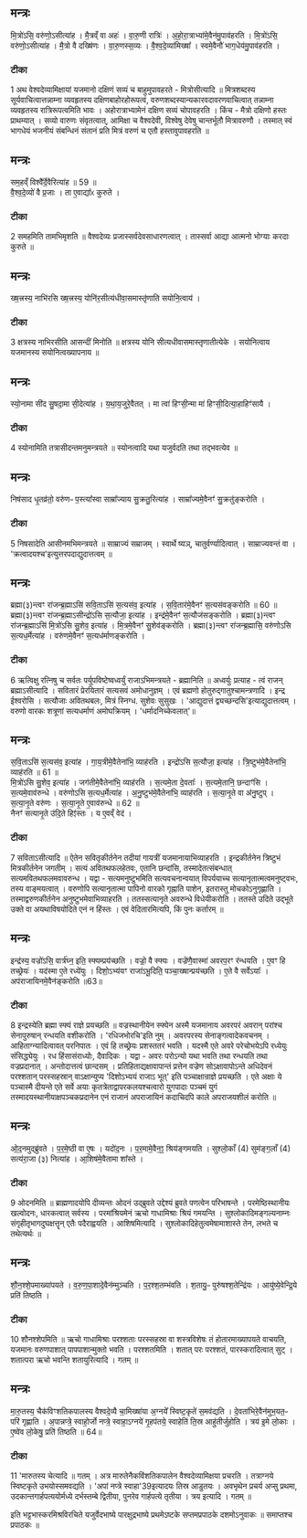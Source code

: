 

## मन्त्रः
मि॒त्रो॑ऽसि॒ वरु॑णो॒ऽसीत्या॑ह ।
 मै॒त्रव्ँ वा अहः॑ ।
 वा॒रु॒णी रात्रिः॑ ।
 अ॒हो॒रा॒त्राभ्या॑मे॒वैन॑मु॒पाव॑हरति ।
 मि॒त्रो॑ऽसि॒ वरु॑णो॒ऽसीत्या॑ह ।
 मै॒त्रो वै दख्षि॑णः ।
 वा॒रु॒णस्स॒व्यः ।
 वै॒श्व॒दे॒व्या॑मिख्षा᳚ ।
 स्वमे॒वैनौ॑ भाग॒धेय॑मु॒पाव॑हरति ।
###  टीका
1 अथ वेश्वदेव्यामिक्षायां यजमानो दक्षिणं सव्यं च बाहुमुपावहरते - मित्रोसीत्यादि ॥ मित्रशब्दस्य सूर्यवाचित्वात्तन्नाम्ना व्यवहृतस्य दक्षिणबाहोरहोरूपत्वं, वरुणशब्दस्यान्यकारवदावरणवाचित्वात् तन्नाम्ना व्यवहृतस्य रात्रिरूपत्वमिति भावः । अहोरात्राभ्यामेनं दक्षिण सव्यं चोपावहरति । किंच - मैत्रो दक्षिणो हस्तः प्राथम्यात् । सव्यो वारुणः संवृतत्वात्, आमिक्षा च वैश्वदेवी, विश्वेषु देवेषु चान्तर्भूतौ मित्रावरुणौ । तस्मात् स्वं भागधेयं भजनीयं संबन्धिनं संतानं प्रति मित्रं वरुणं च एतौ हस्तावुपावहरति ॥
## मन्त्रः
सम॒हव्ँ विश्वै᳚र्दे॒वैरित्या॑ह ॥ 59 ॥  
वै॒श्व॒दे॒व्यो॑ वै प्र॒जाः ।
ता ए॒वाद्या᳚ᳵ कुरुते ।
###  टीका
2 समहमिति तामभिमृशति ॥ वैश्वदेव्यः प्रजास्सर्वदेवसाधारणत्वात् । तास्सर्वा आद्या आत्मनो भोग्याः करदाः कुरुते ॥
## मन्त्रः
ख्ष॒त्त्रस्य॒ नाभि॑रसि ख्ष॒त्त्रस्य॒ योनि॑र॒सीत्य॑धीवा॒समास्तृ॑णाति सयोनि॒त्वाय॑ ।
###  टीका
3 क्षत्रस्य नाभिरसीति आसन्दीं मिनोति ॥ क्षत्रस्य योनि सीत्यधीवासमास्तृणातीत्येके । सयोनित्वाय यजमानस्य सयोनित्वख्यापनाय ॥
## मन्त्रः
स्यो॒नामा सी॑द सु॒षदा॒मा सी॒देत्या॑ह ।
य॒था॒य॒जुरे॒वैतत् ।
मा त्वा॑ हिꣳसी॒न्मा मा॑ हिꣳसी॒दित्या॒हाहिꣳ॑सायै ।
###  टीका
4 स्योनामिति तत्रासीदन्तमनुमन्त्रयते ॥ स्योनत्वादि यथा यजुर्वदति तथा तद्भवत्येव ॥
## मन्त्रः
निष॑साद धृ॒तव्र॑तो॒ वरु॑णᳶ प॒स्त्या᳚स्वा साम्रा᳚ज्याय सु॒क्रतु॒रित्या॑ह ।
साम्रा᳚ज्यमे॒वैनꣳ॑ सु॒क्रतु॑ङ्करोति ।
###  टीका
5 निषसादेति आसीनमभिमन्त्रयते ॥ साम्राज्यं सम्राजम् । स्वार्थे ष्यञ्, चातुर्वर्ण्यादित्वात् । साम्राज्यवन्तं वा । 'क्रत्वादयश्च'इत्युत्तरपदाद्युदात्तत्वम् ॥
## मन्त्रः
 ब्रह्मा(३)न्त्वꣳ रा॑जन्ब्र॒ह्माऽसि॑ सवि॒ताऽसि॑ स॒त्यस॑व॒ इत्या॑ह ।
 स॒वि॒तार॑मे॒वैनꣳ॑ स॒त्यस॑वङ्करोति ॥ 60 ॥  
ब्रह्मा(३)न्त्वꣳ रा॑जन्ब्र॒ह्माऽसीन्द्रो॑ऽसि स॒त्यौजा॒ इत्या॑ह ।
 इन्द्र॑मे॒वैनꣳ॑ स॒त्यौज॑सङ्करोति ।
 ब्रह्मा(३)न्त्वꣳ रा॑जन्ब्र॒ह्माऽसि॑ मि॒त्रो॑ऽसि सु॒शेव॒ इत्या॑ह ।
 मि॒त्रमे॒वैनꣳ॑ सु॒शेव॑ङ्करोति ।
 ब्रह्मा(३)न्त्वꣳ रा॑जन्ब्र॒ह्मासि॒ वरु॑णोऽसि स॒त्यध॒र्मेत्या॑ह ।
 वरु॑णमे॒वैनꣳ॑ स॒त्यध॑र्माणङ्करोति ।
###  टीका
6 ऋत्विक्षु रत्निषु च सर्वतः पर्युपविष्टेष्वध्वर्युं राजाऽभिमन्त्रयते - ब्रह्मानिति ॥ अध्वर्युः प्रत्याह - त्वं राजन् ब्रह्माऽसीत्यादि । सवितारं प्रेरयितारं सत्यसवं अमोधानुज्ञम् । एवं ब्रह्मणो होतुरुद्गातुश्चामन्त्रणादि । इन्द्र ईश्वरोसि । सत्यौजाः अवितथबलः, मित्रं स्निग्ध. सुशेवः सुसुखः । 'आद्युदात्तं द्व्यच्छन्दसि'इत्याद्युदात्तत्वम् । वरुणो वारकः शत्रूणां सत्यधर्माणं अमोघक्रियम् । 'धर्मादनिच्केवलात्'॥
## मन्त्रः
स॒वि॒ताऽसि॑ स॒त्यस॑व॒ इत्या॑ह ।
गा॒य॒त्रीमे॒वैतेना॑भि॒ व्याह॑रति ।
इन्द्रो॑ऽसि स॒त्यौजा॒ इत्या॑ह ।
त्रि॒ष्टुभ॑मे॒वैतेना॑भि॒ व्याह॑रति ॥ 61 ॥  
मि॒त्रो॑ऽसि सु॒शेव॒ इत्या॑ह ।
जग॑तीमे॒वैतेना॑भि॒ व्याह॑रति ।
स॒त्यमे॒ता दे॒वताः᳚ ।
स॒त्यमे॒तानि॒ छन्दाꣳ॑सि ।
स॒त्यमे॒वाव॑रुन्धे ।
वरु॑णोऽसि स॒त्यध॒र्मेत्या॑ह ।
अ॒नु॒ष्टुभ॑मे॒वैतेना॑भि॒ व्याह॑रति ।
स॒त्या॒नृ॒ते वा अ॑नु॒ष्टुप् ।
स॒त्या॒नृ॒ते वरु॑णः ।
स॒त्या॒नृ॒ते ए॒वाव॑रुन्धे ॥ 62 ॥  
नैनꣳ॑ सत्यानृ॒ते उ॑दि॒ते हिꣵ॑स्तः ।
य ए॒वव्ँ वेद॑ ।
###  टीका
7 सविताऽसीत्यादि ॥ ऐतेन सवितृकीर्तनेन तदीयां गायत्रीं यजमानायाभिव्याहरति । इन्द्रकीर्तनेन त्रिष्टुभं मित्रकीर्तनेन जगतीम् । सत्यं अवितथफलहेतवः, एतानि छन्दांसि, तस्मादेतत्संबन्धात् सत्यमवितथफलमवावरुन्ध । यद्वा - सत्यमनुष्टुभमिति सत्यवचनान्वयात् विपर्ययाच्च सत्यानृतात्मत्वमनुष्ट्वभः, तस्य वाङ्मयत्वात् । वरुणोपि सत्यानृतात्मा पापिनो वारको गृह्नाति पाशेन, इतरास्तु मोचकोऽनुगृह्णाति । तस्माद्वरुणकीर्तनेन अनुष्टुभमेवाभिव्याहरति । ततस्सत्यानृते अवरुन्धे विधेयीकरोति । ततस्ते उदिते उद्भूते उक्ते वा अयथाविषयोदिते एनं न हिंस्तः । एवं वेदितारमित्यपि, किं पुनः कर्तारम् ॥
## मन्त्रः
इन्द्र॑स्य॒ वज्रो॑ऽसि॒ वार्त्र॑घ्न॒ इति॒ स्फ्यम्प्रय॑च्छति ।
वज्रो॒ वै स्फ्यः ।
वज्रे॑णै॒वास्मा॑ अवरप॒रꣳ र॑न्धयति ।
ए॒वꣳ हि तच्छ्रेयः॑ ।
यद॑स्मा ए॒ते रध्ये॑युः ।
दिशो॒ऽभ्य॑यꣳ राजा॑ऽभू॒दिति॒ पञ्चा॒ख्षान्प्रय॑च्छति ।
ए॒ते वै सर्वेऽयाः᳚ ।
अप॑राजायिनमे॒वैन॑ङ्करोति ॥63॥  
###  टीका
8 इन्द्रस्येति ब्रह्मा स्फ्यं राज्ञे प्रयच्छति ॥ वज्रस्थानीयेन स्फ्येन अस्मै यजमानाय अवरपरं अवरान् परांश्च सेनापुरुषान् रन्धयति वशीकरोति । 'रधिजभोरचि'इति नुम् । अवरपरस्य सेनाङ्गत्वादेकवचनम् । आहिताग्न्यादित्वावत् परनिपातः । एवं हि तच्छ्रेयः प्रशस्ततरं भवति । यदस्मै एते अवरे परेचोभयेऽपि रध्येयुः संसिद्ध्येयुः । रध हिंसासंराध्योः, दैवादिकः । यद्वा - अवरः परोऽन्यो यथा भवति तथा रन्धयति तथा वज्रप्रदानात् । अन्तोदात्तत्वं छान्दसम् । प्रतिहिताद्यक्षावापान्तं प्रत्तेन वज्रेण सोऽक्षावापोऽन्ते अधिदेवनं परश्शतान् परस्सहस्रान् वाऽक्षान्युप्य 'दिशोऽभ्ययं राजाऽ भूत्' इति पञ्चाक्षान्राज्ञे प्रयच्छति । एते अक्षाः ये पञ्चास्मै दीयन्ते एते सर्वे अयाः कृतत्रेताद्वापरकलयश्चत्वारो युगपादाः पञ्चमं युगं तस्मादयस्थानीयाक्षपञ्चकप्रदानेन एनं राजानं अपराजायिनं कदाचिदपि काले अपराजयशीलं करोति ॥
## मन्त्रः
ओ॒द॒नमुद्ब्रु॑वते ।
प॒र॒मे॒ष्ठी वा ए॒षः ।
यदो॑द॒नः ।
प॒र॒मामे॒वैन॒ꣵ॒ श्रिय॑ङ्गमयति ।
सुश्लो॒काँ (4) सुम॑ङ्ग॒लाँ (4) सत्य॑रा॒जा (३) नित्या॑ह ।
आ॒शिष॑मे॒वैतामा शा᳚स्ते ।

###  टीका
9 ओदनमिति ॥ ब्राह्मणादयोपि दीव्यन्तः ओदनं उद्ब्रुवते उद्देश्यं ब्रुवते पणत्वेन परिभाषन्ते । परमेष्ठिस्थानीयः खल्वोदनः, धारकत्वात् सर्वस्य । परमांश्रियमेनं ऋचो गाधामिश्राः श्रियं गमयन्ति । सुश्लोकादिमङ्गल्यनाम्नः संगृहीतृभागदुघक्षत्तॄन् एतैः पदैराह्वयति । आशिषमित्यादि । सुश्लोकादिहेतुत्वमेषामाशास्ते तेन, लभते च तथेत्यर्थः ॥
## मन्त्रः
शौ॒न॒श्शे॒पमाख्या॑पयते ।
व॒रु॒ण॒पा॒शादे॒वैन॑म्मुञ्चति ।
प॒र॒श्श॒तम्भ॑वति ।
श॒तायु॒ᳶ पुरु॑षश्श॒तेन्द्रि॑यः ।
आयु॑ष्ये॒वेन्द्रि॒ये प्रति॑ तिष्ठति ।
###  टीका
10 शौनश्शेपमिति ॥ ऋचो गाधामिश्राः परश्शताः परस्सहस्रा वा शस्त्रविशेषः तं होतारमाख्यापयते वाचयति, यजमानः वरुणपाशात् पापपाशान्मुक्तो भवति । परश्शतमिति । शतात् परः परश्शतं, पारस्करादित्वात् सुट् । शतात्परा ऋचो भवन्ति शतायुरित्यादि । गतम् ॥
## मन्त्रः
मा॒रु॒तस्य॒ चैक॑विꣳशतिकपालस्य वैश्वदे॒व्यै चा॒मिख्षा॑या अ॒ग्नये᳚ स्विष्ट॒कृते॑ स॒मव॑द्यति ।
दे॒वता॑भिरे॒वैन॑मुभ॒यत॒ᳶ परि॑ गृह्णाति ।
अ॒पान्नप्त्रे॒ स्वाहो॒र्जो नप्त्रे॒ स्वाहा॒ऽग्नये॑ गृ॒हप॑तये॒ स्वाहेति॑ ति॒स्र आहु॑तीर्जुहोति ।
त्रय॑ इ॒मे लो॒काः ।
ए॒ष्वे॑व लो॒केषु॒ प्रति॑ तिष्ठति ॥ 64॥  
###  टीका
11 'मारुतस्य चेत्यादि ॥ गतम् । अत्र मारुतेनैकविंशतिकपालेन वैश्वदेव्यामिक्षया प्रचरति । तत्राग्नये स्विष्टकृते उभयोस्समवद्यति । 'अपां नप्त्रे स्वाहा'39इत्यादयः तिस्र आडुतयः । अवभृथेन प्रचर्य अप्सु प्रथमा, उदकान्तगार्हपत्ययोर्मध्ये दर्भस्तम्बे द्वितीया, पुनरेव गार्हपत्ये तृतीया । त्रय इत्यादि । गतम् ॥

इति भट्टभास्करमिश्रविरचिते यजुर्वेदभाष्ये पारक्षुद्रभाष्ये प्रथमेऽष्टके सप्तमप्रपाठके दशमोऽनुवाकः ॥
समाप्तश्च प्रपाठकः ॥  
